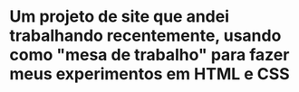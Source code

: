 # Um projeto de site que andei trabalhando recentemente, usando como "mesa de trabalho" para fazer meus experimentos em HTML e CSS
 
 

